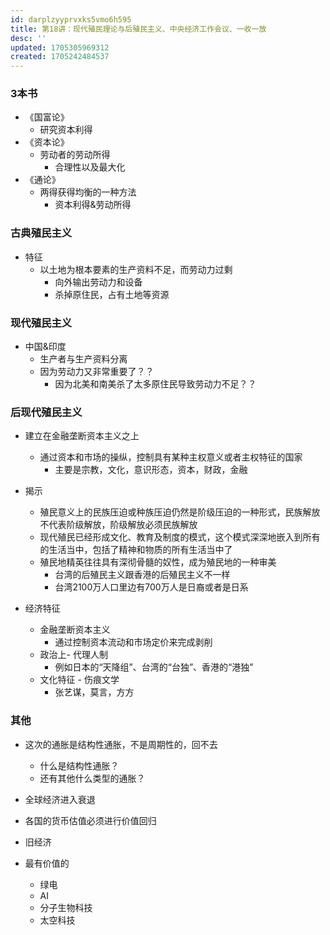 ```yaml
---
id: darplzyyprvxks5vmo6h595
title: 第18讲：现代殖民理论与后殖民主义、中央经济工作会议、一收一放
desc: ''
updated: 1705305969312
created: 1705242484537
---
```




### 3本书

- 《国富论》
    - 研究资本利得
- 《资本论》
    - 劳动者的劳动所得
        - 合理性以及最大化
- 《通论》
    - 两得获得均衡的一种方法
        - 资本利得&劳动所得


### 古典殖民主义

- 特征
    - 以土地为根本要素的生产资料不足，而劳动力过剩
        - 向外输出劳动力和设备
        - 杀掉原住民，占有土地等资源

### 现代殖民主义

- 中国&印度
    - 生产者与生产资料分离
    - 因为劳动力又非常重要了？？
        - 因为北美和南美杀了太多原住民导致劳动力不足？？

### 后现代殖民主义

- 建立在金融垄断资本主义之上
    - 通过资本和市场的操纵，控制具有某种主权意义或者主权特征的国家
        - 主要是宗教，文化，意识形态，资本，财政，金融


- 揭示
    - 殖民意义上的民族压迫或种族压迫仍然是阶级压迫的一种形式，民族解放不代表阶级解放，阶级解放必须民族解放
    - 现代殖民已经形成文化、教育及制度的模式，这个模式深深地嵌入到所有的生活当中，包括了精神和物质的所有生活当中了
    - 殖民地精英往往具有深彻骨髓的奴性，成为殖民地的一种审美
        - 台湾的后殖民主义跟香港的后殖民主义不一样
        - 台湾2100万人口里边有700万人是日裔或者是日系

- 经济特征

    - 金融垄断资本主义
        - 通过控制资本流动和市场定价来完成剥削
    - 政治上- 代理人制
        - 例如日本的“天降组”、台湾的“台独”、香港的“港独”
    - 文化特征 - 伤痕文学
        - 张艺谋，莫言，方方

### 其他

- 这次的通胀是结构性通胀，不是周期性的，回不去
    - 什么是结构性通胀？
    - 还有其他什么类型的通胀？

- 全球经济进入衰退
- 各国的货币估值必须进行价值回归


- 旧经济
- 最有价值的
    - 绿电
    - AI
    - 分子生物科技
    - 太空科技